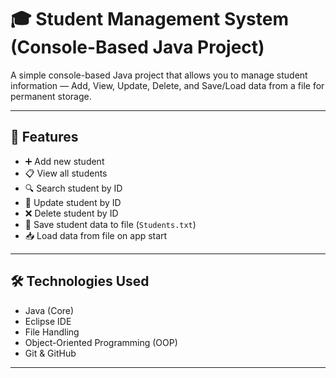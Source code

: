 # 🎓 Student Management System (Console-Based Java Project)

A simple console-based Java project that allows you to manage student information — Add, View, Update, Delete, and Save/Load data from a file for permanent storage.

---

## 🚀 Features

- ➕ Add new student
- 📋 View all students
- 🔍 Search student by ID
- 📝 Update student by ID
- ❌ Delete student by ID
- 💾 Save student data to file (`Students.txt`)
- 📥 Load data from file on app start

---

## 🛠 Technologies Used

- Java (Core)
- Eclipse IDE
- File Handling
- Object-Oriented Programming (OOP)
- Git & GitHub

---



